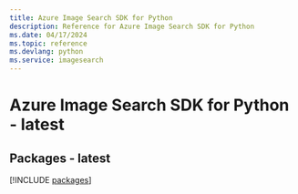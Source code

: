 ```yaml
---
title: Azure Image Search SDK for Python
description: Reference for Azure Image Search SDK for Python
ms.date: 04/17/2024
ms.topic: reference
ms.devlang: python
ms.service: imagesearch
---
```

# Azure Image Search SDK for Python - latest
## Packages - latest
[!INCLUDE [packages](image-search-index.md)]